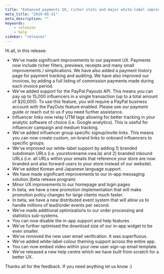 ```yaml
---
title: "Enhanced payments UX, richer stats and major white-label improvements"
meta_title: "2019-05-31"
meta_description: ""
keywords:
    - releases
    - help
sidebar: "releases"
---
```


Hi all, in this release:

*   We've made significant improvements to our payment UX. Payments now include richer filters, previews, receipts and many small improvements / simplications. We have also added a payment history page for payment tracking and auditing. We have also improved our invoices, by adding a full listing of commission payments made during each invoice period.
*   We've added support for the PayPal Payouts API.  This means you can pay up to 15,000 influencers in a single transaction (up to a total amount of $20,000). To use this feature, you will require a PayPal business account with the PayOuts feature enabled. Please see our payment guide or reach out to us if you need further assistance.
*   Influencer links now relay UTM tags allowing for better tracking in your analytic software of choice (i.e. Google analytics). This is useful for influencer campaign and medium tracking.
*   We've added influencer group specific signup/invite links. This means you can now create custom, on-brand links to onboard influencers to specific groups.
*   We've improved our white-label support by adding 1) branded subdomain URLs (i.e. yourstorename.vwa.la) and 2) branded inbound URLs (i.e. all URLs within your emails that reference your store are now branded and also forward users to your store instead of our website).
*   We've added Korean and Japanese language support.
*   We have made significant improvements to our in-app messaging solution (beta release program)
*   Minor UX improvements to our homepage and login pages
*   In beta, we have a new promotion implementation that will make promotion policy changes for large clients much faster.
*   In beta, we have a new distributed event system that will allow us to handle millions of lead/order events per second.
*   We’ve made additional optimisations to our order processing and statistics sub-systems. 
*   You can now disable the in-app support and help features
*   We’ve further optimised the download size of our in-app widget to be even smaller.
*   We’ve removed the new user email verification. It was superfluous. 
*   We’ve added white-label colour theming support across the entire app.
*   You can now embed video within your new user sign-up email template.
*   We’ve released a new help centre which we have built from scratch for a better UX.


Thanks all for the feedback. If you need anything let us know :)

